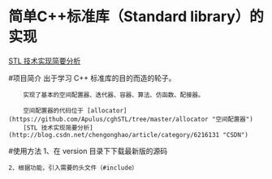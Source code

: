 简单C++标准库（Standard library）的实现
==========================
[STL 技术实现简要分析](http://blog.csdn.net/chengonghao/article/category/6216131 "CSDN")

#项目简介
        出于学习 C++ 标准库的目的而造的轮子。
        
        实现了基本的空间配置器、迭代器、容器、算法、仿函数、配接器。
        
        空间配置器的代码位于 [allocator](https://github.com/Apulus/cghSTL/tree/master/allocator "空间配置器")
        [STL 技术实现简要分析](http://blog.csdn.net/chengonghao/article/category/6216131 "CSDN")

#使用方法
    1、在 version 目录下下载最新版的源码
    
    2、根据功能，引入需要的头文件（#include）
